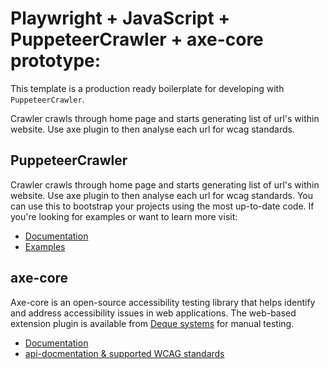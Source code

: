 
# Playwright + JavaScript + PuppeteerCrawler + axe-core prototype:
This template is a production ready boilerplate for developing with `PuppeteerCrawler`. 

Crawler crawls through home page and starts generating list of url's within website. Use axe plugin to then analyse each url for wcag standards.


## PuppeteerCrawler

Crawler crawls through home page and starts generating list of url's within website. Use axe plugin to then analyse each url for wcag standards.
You can use this to bootstrap your projects using the most up-to-date code.
If you're looking for examples or want to learn more visit:
- [Documentation](https://crawlee.dev/js/api/puppeteer-crawler/class/PuppeteerCrawler)
- [Examples](https://crawlee.dev/js/docs/examples/puppeteer-crawler)

## axe-core
Axe-core is an open-source accessibility testing library that helps identify and address accessibility issues in web applications.
The web-based extension plugin is available from [Deque systems](https://www.deque.com/axe/) for manual testing.
- [Documentation](https://www.deque.com/axe/core-documentation/)
- [api-docmentation & supported WCAG standards](https://www.deque.com/axe/core-documentation/api-documentation/)
